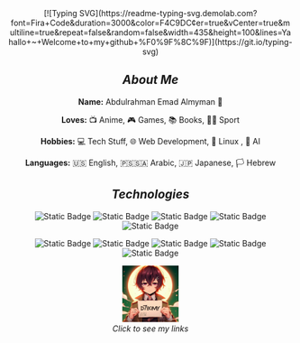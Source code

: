 <div align="center">
  [![Typing SVG](https://readme-typing-svg.demolab.com?font=Fira+Code&duration=3000&color=F4C9DC&center=true&vCenter=true&multiline=true&repeat=false&random=false&width=435&height=100&lines=Yahallo+~+Welcome+to+my+github+%F0%9F%8C%9F)](https://git.io/typing-svg)

  ## *About Me*

  **Name:** Abdulrahman Emad Almyman 👋  

  **Loves:** 📺 Anime, 🎮 Games, 📚 Books, 🏃‍♂️ Sport

  **Hobbies:** 💻 Tech Stuff, 🌐 Web Development, 🐧 Linux , 🤖 AI 

  **Languages:** 🇺🇸 English, 🇵🇸🇸🇦 Arabic, 🇯🇵 Japanese, 🏳️ Hebrew  

  ## ***Technologies***

  ![Static Badge](https://img.shields.io/badge/c-%2300599C.svg?style=for-the-badge&logo=c&logoColor=white)
  ![Static Badge](https://img.shields.io/badge/c++-%2300599C.svg?style=for-the-badge&logo=c%2B%2B&logoColor=white)
  ![Static Badge](https://img.shields.io/badge/css3-%231572B6.svg?style=for-the-badge&logo=css3&logoColor=white)
  ![Static Badge](https://img.shields.io/badge/dart-%230175C2.svg?style=for-the-badge&logo=dart&logoColor=white)
  ![Static Badge](https://img.shields.io/badge/html5-%23E34F26.svg?style=for-the-badge&logo=html5&logoColor=white)

  ![Static Badge](https://img.shields.io/badge/java-%23ED8B00.svg?style=for-the-badge&logo=openjdk&logoColor=white)
  ![Static Badge](https://img.shields.io/badge/javascript-%23323330.svg?style=for-the-badge&logo=javascript&logoColor=%23F7DF1E)
  ![Static Badge](https://img.shields.io/badge/python-3670A0?style=for-the-badge&logo=python&logoColor=ffdd54)
  ![Static Badge](https://img.shields.io/badge/Tor-7D4698?style=for-the-badge&logo=Tor-Browser&logoColor=white)
  ![Static Badge](https://img.shields.io/badge/firebase-a08021?style=for-the-badge&logo=firebase&logoColor=ffcd34)





 <div align="center">
  <a id="dynamicLink" href="https://python01100100.github.io/MyBetaCV/#" target="_blank">
    <img id="dynamicImage" src="https://raw.githubusercontent.com/PYTHON01100100/PYTHON01100100/main/assets/username.jpg" width="20%" alt="Username"/>
  </a>
  <br>
  <em>Click to see my links</em>
</div>

<script>
  // مصفوفة تحتوي على روابط الصور
  const images = [
    "https://raw.githubusercontent.com/PYTHON01100100/PYTHON01100100/main/assets/username.jpg",
    "https://raw.githubusercontent.com/PYTHON01100100/PYTHON01100100/main/assets/username2.jpg",
    "https://raw.githubusercontent.com/PYTHON01100100/PYTHON01100100/main/assets/username3.jpg",
    "https://raw.githubusercontent.com/PYTHON01100100/PYTHON01100100/main/assets/username4.jpg",
    "https://raw.githubusercontent.com/PYTHON01100100/PYTHON01100100/main/assets/username5.jpg"
  ];

  let imageIndex = 0;

  const changeImage = () => {
    const dynamicImage = document.getElementById("dynamicImage");
    dynamicImage.src = images[imageIndex];  // تغيير مصدر الصورة إلى الصورة من المصفوفة

    imageIndex++;  // زيادة الفهرس

    // إذا وصل الفهرس إلى نهاية المصفوفة، أعده إلى 0
    if (imageIndex >= images.length) {
      imageIndex = 0;
    }
  };

  // استدعاء الدالة كل 5 ثوانٍ
  setInterval(changeImage, 5000);
</script>

</div>


